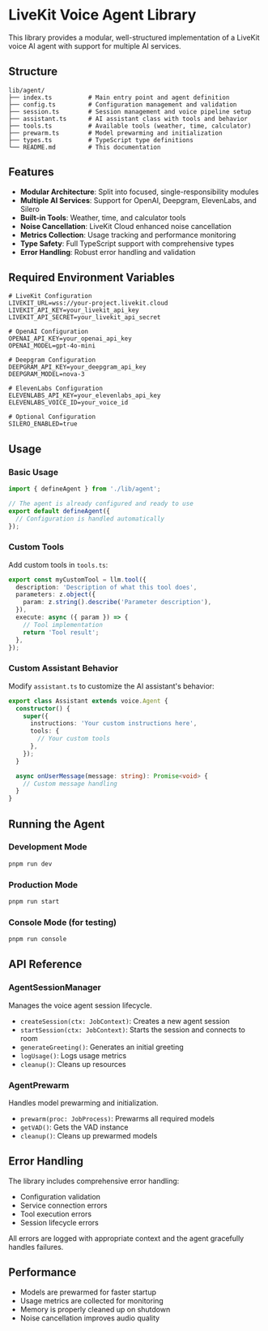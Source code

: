 # LiveKit Voice Agent Library

This library provides a modular, well-structured implementation of a LiveKit voice AI agent with support for multiple AI services.

## Structure

```
lib/agent/
├── index.ts          # Main entry point and agent definition
├── config.ts         # Configuration management and validation
├── session.ts        # Session management and voice pipeline setup
├── assistant.ts      # AI assistant class with tools and behavior
├── tools.ts          # Available tools (weather, time, calculator)
├── prewarm.ts        # Model prewarming and initialization
├── types.ts          # TypeScript type definitions
└── README.md         # This documentation
```

## Features

- **Modular Architecture**: Split into focused, single-responsibility modules
- **Multiple AI Services**: Support for OpenAI, Deepgram, ElevenLabs, and Silero
- **Built-in Tools**: Weather, time, and calculator tools
- **Noise Cancellation**: LiveKit Cloud enhanced noise cancellation
- **Metrics Collection**: Usage tracking and performance monitoring
- **Type Safety**: Full TypeScript support with comprehensive types
- **Error Handling**: Robust error handling and validation

## Required Environment Variables

```env
# LiveKit Configuration
LIVEKIT_URL=wss://your-project.livekit.cloud
LIVEKIT_API_KEY=your_livekit_api_key
LIVEKIT_API_SECRET=your_livekit_api_secret

# OpenAI Configuration
OPENAI_API_KEY=your_openai_api_key
OPENAI_MODEL=gpt-4o-mini

# Deepgram Configuration
DEEPGRAM_API_KEY=your_deepgram_api_key
DEEPGRAM_MODEL=nova-3

# ElevenLabs Configuration
ELEVENLABS_API_KEY=your_elevenlabs_api_key
ELEVENLABS_VOICE_ID=your_voice_id

# Optional Configuration
SILERO_ENABLED=true
```

## Usage

### Basic Usage

```typescript
import { defineAgent } from './lib/agent';

// The agent is already configured and ready to use
export default defineAgent({
  // Configuration is handled automatically
});
```

### Custom Tools

Add custom tools in `tools.ts`:

```typescript
export const myCustomTool = llm.tool({
  description: 'Description of what this tool does',
  parameters: z.object({
    param: z.string().describe('Parameter description'),
  }),
  execute: async ({ param }) => {
    // Tool implementation
    return 'Tool result';
  },
});
```

### Custom Assistant Behavior

Modify `assistant.ts` to customize the AI assistant's behavior:

```typescript
export class Assistant extends voice.Agent {
  constructor() {
    super({
      instructions: 'Your custom instructions here',
      tools: {
        // Your custom tools
      },
    });
  }

  async onUserMessage(message: string): Promise<void> {
    // Custom message handling
  }
}
```

## Running the Agent

### Development Mode
```bash
pnpm run dev
```

### Production Mode
```bash
pnpm run start
```

### Console Mode (for testing)
```bash
pnpm run console
```

## API Reference

### AgentSessionManager

Manages the voice agent session lifecycle.

- `createSession(ctx: JobContext)`: Creates a new agent session
- `startSession(ctx: JobContext)`: Starts the session and connects to room
- `generateGreeting()`: Generates an initial greeting
- `logUsage()`: Logs usage metrics
- `cleanup()`: Cleans up resources

### AgentPrewarm

Handles model prewarming and initialization.

- `prewarm(proc: JobProcess)`: Prewarms all required models
- `getVAD()`: Gets the VAD instance
- `cleanup()`: Cleans up prewarmed models

## Error Handling

The library includes comprehensive error handling:

- Configuration validation
- Service connection errors
- Tool execution errors
- Session lifecycle errors

All errors are logged with appropriate context and the agent gracefully handles failures.

## Performance

- Models are prewarmed for faster startup
- Usage metrics are collected for monitoring
- Memory is properly cleaned up on shutdown
- Noise cancellation improves audio quality

